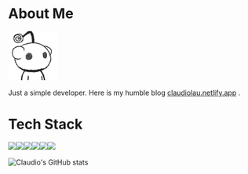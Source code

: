 # About Me

<img height='100' width='100' src='./assets/avatar.png'>

Just a simple developer. Here is my humble blog [claudiolau.netlify.app](https://claudiolau.netlify.app/) .

# Tech Stack

<img src='https://img.shields.io/badge/Python-3.8-green/?style=flat&logo=appveyor'><img src='https://img.shields.io/badge/Typescript-4.1-green/?style=flat&logo=appveyor'><img src='https://img.shields.io/badge/React-v16.8-green/?style=flat&logo=appveyor'><img src='https://img.shields.io/badge/VIM-brightgreen/?style=flat&logo=appveyor'><img src='https://img.shields.io/badge/SQL-brightgreen/?style=flat&logo=appveyor'><img src='https://img.shields.io/badge/GIT-brightgreen/?style=flat&logo=appveyor'>

![Claudio's GitHub stats](https://github-readme-stats.vercel.app/api?username=claudiolau&show_icons=true)
